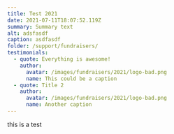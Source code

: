 ```yaml
---
title: Test 2021
date: 2021-07-11T18:07:52.119Z
summary: Summary text
alt: adsfasdf
caption: asdfasdf
folder: /support/fundraisers/
testimonials:
  - quote: Everything is awesome!
    author:
      avatar: /images/fundraisers/2021/logo-bad.png
      name: This could be a caption
  - quote: Title 2
    author:
      avatar: /images/fundraisers/2021/logo-bad.png
      name: Another caption
---
```

this is a test